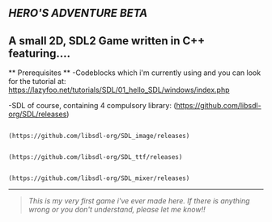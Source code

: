 **_HERO'S ADVENTURE BETA_**
---
A small 2D, SDL2 Game written in C++ featuring....
---
** Prerequisites **
-Codeblocks which i'm currently using and you can look for the tutorial at: https://lazyfoo.net/tutorials/SDL/01_hello_SDL/windows/index.php

-SDL of course, containing 4 compulsory library: (https://github.com/libsdl-org/SDL/releases)

                                                 (https://github.com/libsdl-org/SDL_image/releases)
                                                 
                                                 (https://github.com/libsdl-org/SDL_ttf/releases)
                                                 
                                                 (https://github.com/libsdl-org/SDL_mixer/releases)
                                                 
--- 
> _This is my very first game i've ever made here. If there is anything wrong or you don't understand, please let me know!!_

